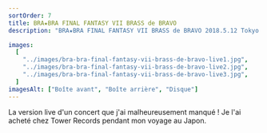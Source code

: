 ```yaml
---
sortOrder: 7
title: BRA★BRA FINAL FANTASY VII BRASS de BRAVO
description: "BRA★BRA FINAL FANTASY VII BRASS de BRAVO 2018.5.12 Tokyo with Siena Wind Orchestra"

images:
  [
    "../images/bra-bra-final-fantasy-vii-brass-de-bravo-live1.jpg",
    "../images/bra-bra-final-fantasy-vii-brass-de-bravo-live2.jpg",
    "../images/bra-bra-final-fantasy-vii-brass-de-bravo-live3.jpg",
  ]
imagesAlt: ["Boîte avant", "Boîte arrière", "Disque"]
---
```


La version live d'un concert que j'ai malheureusement manqué ! Je l'ai acheté chez Tower Records pendant mon voyage au Japon.
